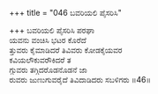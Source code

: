 +++
title = "046 ಬವರಿಯಲಿ ಪೈಸರಿಸಿ"

+++
ಬವರಿಯಲಿ ಪೈಸರಿಸಿ ಪರಘಾ  
ಯವನು ವಂಚಿಸಿ ಭಟರ ಕೊರೆದೆ  
ತ್ತುವರು ಕೈಮಾಡಿದರೆ ತಿವಿವರು ಕೋಡಕೈಯವರ  
ಕವಿಯಲೌಕುವರೌಕಿದರೆ ತ  
ಗ್ಗುವರು ತಗ್ಗಿದರೊಡನೊಡನೆ ಜಾ  
ರುವರು ಜುಣುಗುವರೈದೆ ತಿವಿದಾಡಿದರು ಸಬಳಿಗರು      ॥46॥